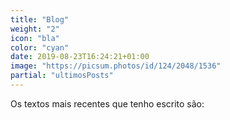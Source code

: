 ```yaml
---
title: "Blog"
weight: "2"
icon: "bla"
color: "cyan"
date: 2019-08-23T16:24:21+01:00
image: "https://picsum.photos/id/124/2048/1536"
partial: "ultimosPosts"
---
```

Os textos mais recentes que tenho escrito são: